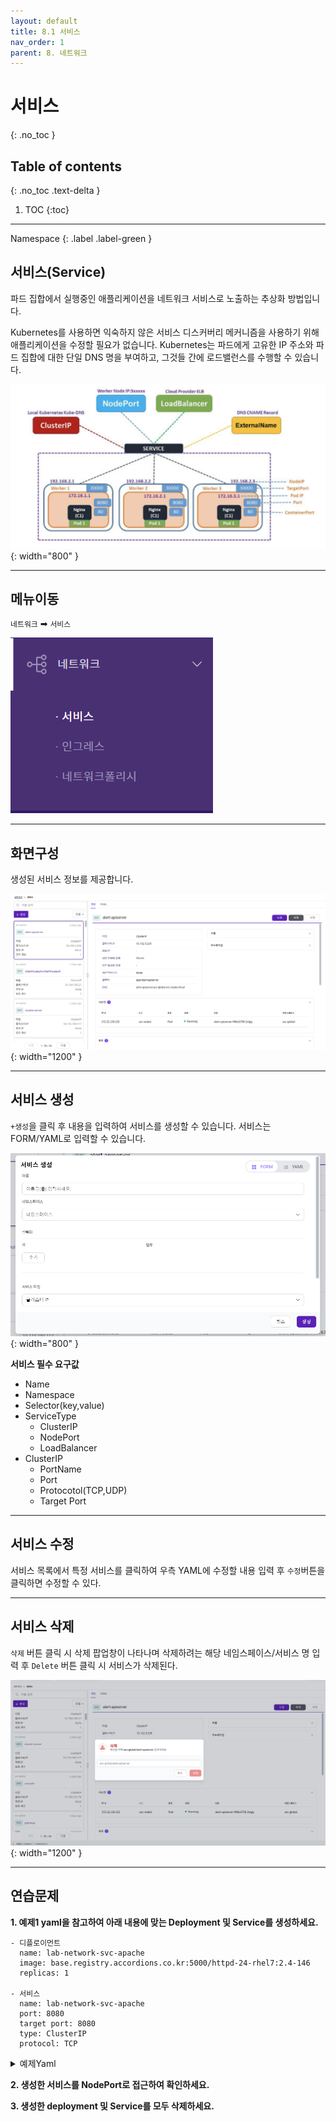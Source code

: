 ```yaml
---
layout: default
title: 8.1 서비스
nav_order: 1
parent: 8. 네트워크
---
```


# 서비스
{: .no_toc }

## Table of contents
{: .no_toc .text-delta }

1. TOC
{:toc}

---

<div class="code-example" markdown="1">
Namespace
{: .label .label-green }
</div>

## 서비스(Service)
파드 집합에서 실행중인 애플리케이션을 네트워크 서비스로 노출하는 추상화 방법입니다.

Kubernetes를 사용하면 익숙하지 않은 서비스 디스커버리 메커니즘을 사용하기 위해 애플리케이션을 수정할 필요가 없습니다. Kubernetes는 파드에게 고유한 IP 주소와 파드 집합에 대한 단일 DNS 명을 부여하고, 그것들 간에 로드밸런스를 수행할 수 있습니다.

![k8s_svc_diagram.png](/assets/images/network/k8s_svc_diagram.png){: width="800" }

---

## 메뉴이동
`네트워크` ➡ `서비스`

![network-001.png](/assets/images/network/network-001.png)

---

## 화면구성
생성된 서비스 정보를 제공합니다.

![network-004.png](/assets/images/network/network-004.png){: width="1200" }

---

## 서비스 생성
`+생성`을 클릭 후 내용을 입력하여 서비스를 생성할 수 있습니다. 서비스는 FORM/YAML로 입력할 수 있습니다.

![network-005.png](/assets/images/network/network-005.png){: width="800" }

**서비스 필수 요구값**

- Name
- Namespace
- Selector(key,value)
- ServiceType
  + ClusterIP
  + NodePort
  + LoadBalancer
- ClusterIP
  + PortName
  + Port
  + Protocotol(TCP,UDP)
  + Target Port

---

## 서비스 수정
서비스 목록에서 특정 서비스를 클릭하여 우측 YAML에 수정할 내용 입력 후 `수정`버튼을 클릭하면 수정할 수 있다.

---

## 서비스 삭제
`삭제` 버튼 클릭 시 삭제 팝업창이 나타나며 삭제하려는 해당 네임스페이스/서비스 명 입력 후 `Delete` 버튼 클릭 시 서비스가 삭제된다.

![service-delete.png](/assets/images/network/service-delete.png){: width="1200" }

---

## 연습문제

**1. 예제1 yaml을 참고하여 아래 내용에 맞는 Deployment 및 Service를 생성하세요.**

```
- 디플로이먼트
  name: lab-network-svc-apache
  image: base.registry.accordions.co.kr:5000/httpd-24-rhel7:2.4-146
  replicas: 1

- 서비스
  name: lab-network-svc-apache
  port: 8080
  target port: 8080
  type: ClusterIP
  protocol: TCP
```

<details>
<summary>예제Yaml</summary>
  
{% highlight yaml %}
---
apiVersion: apps/v1
kind: Deployment
metadata:
  name: apache
  labels:
    app: apache
spec:
  replicas: 1
  selector:
    matchLabels:
      app: apache
  template:
    metadata:
      labels:
        app: apache
    spec:
      containers:
      - name: apache
        image: base.registry.accordions.co.kr:5000/httpd-24-rhel7:2.4-146

---
apiVersion: v1
kind: Service
metadata:
   name: apache
spec:
  selector:
    app: apache
  ports:
  - port: 8888
    protocol: TCP
    targetPort: 8087
  type: ClusterIP

{% endhighlight %}
   
</details>

**2. 생성한 서비스를 NodePort로 접근하여 확인하세요.**

**3. 생성한 deployment 및 Service를 모두 삭제하세요.**